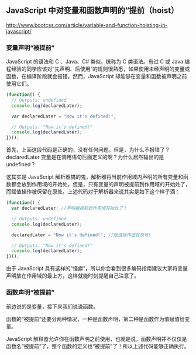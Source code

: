 ## JavaScript 中对变量和函数声明的“提前（hoist）

http://www.bootcss.com/article/variable-and-function-hoisting-in-javascript/

### 变量声明“被提前”
JavaScript 的语法和 C 、Java、C# 类似，统称为 C 类语法。有过 C 或 Java 编程经验的同学应该对“先声明、后使用”的规则很熟悉，如果使用未经声明的变量或函数，在编译阶段就会报错。然而，JavaScript 却能够在变量和函数被声明之前使用它们。

``` javascript
(function() {
  // Outputs: undefined
  console.log(declaredLater);

  var declaredLater = "Now it's defined!";

  // Outputs: "Now it's defined!"
  console.log(declaredLater);
})();
```

首先，上面这段代码是正确的，没有任何问题。但是，为什么不报错了？declaredLater 变量是在调用语句后面定义的啊？为什么居然输出的是 undefined？


这其实是 JavaScript 解析器搞的鬼，解析器将当前作用域内声明的所有变量和函数都会放到作用域的开始处，但是，只有变量的声明被提前到作用域的开始处了，而赋值操作被保留在原处。上述代码对于解析器来说其实是如下这个样子滴：

``` javascript
(function() {
  var declaredLater; //声明被提前到作用域开始处了！

  // Outputs: undefined
  console.log(declaredLater);

  declaredLater = "Now it's defined!"; //赋值操作还在原地!

  // Outputs: "Now it's defined!"
  console.log(declaredLater);
})();
```

由于 JavaScript 具有这样的“怪癖”，所以你会看到很多编码指南建议大家将变量声明放在作用域的最上方，这样就能时刻提醒自己注意了。

### 函数声明“被提前”
前边说的是变量，接下来我们说说函数。

函数的“被提前”还要分两种情况，一种是函数声明，第二种是函数作为值赋值给变量。

JavaScript 解释器允许你在函数声明之前使用，也就是说，函数声明并不仅仅是函数名“被提前”了，整个函数的定义也“被提前”了！所以上述代码能够正确执行。
